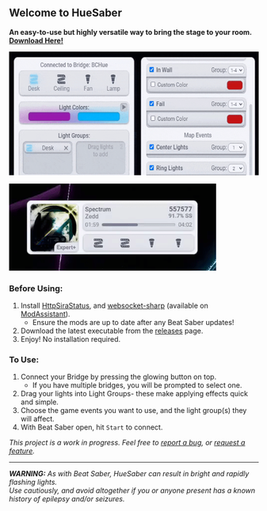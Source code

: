 ## Welcome to HueSaber
**An easy-to-use but highly versatile way to bring the stage to your room.  [Download Here!](https://github.com/TakingFire/HueSaber/releases/latest)**

<img src="/images/huesaber-full2.gif" height="250">

![Song overlay mode](/images/huesaber-overlay.gif)

### Before Using:
1. Install [HttpSiraStatus](https://github.com/denpadokei/HttpSiraStatus), and [websocket-sharp](https://github.com/sta/websocket-sharp) (available on [ModAssistant](https://github.com/Assistant/ModAssistant)).
   - Ensure the mods are up to date after any Beat Saber updates!
2. Download the latest executable from the [releases](https://github.com/TakingFire/HueSaber/releases/latest) page.
2. Enjoy! No installation required.

### To Use:
1. Connect your Bridge by pressing the glowing button on top.
   - If you have multiple bridges, you will be prompted to select one.
2. Drag your lights into Light Groups- these make applying effects quick and simple.
3. Choose the game events you want to use, and the light group(s) they will affect.
4. With Beat Saber open, hit `Start` to connect.


*This project is a work in progress. Feel free to [report a bug](https://github.com/TakingFire/HueSaber/issues/new?assignees=&labels=bug&template=bug_report.md), or [request a feature](https://github.com/TakingFire/HueSaber/issues/new?assignees=&labels=enhancement&template=feature_request.md).*

---
***WARNING:*** *As with Beat Saber, HueSaber can result in bright and rapidly flashing lights.\
Use cautiously, and avoid altogether if you or anyone present has a known history of epilepsy and/or seizures.*
